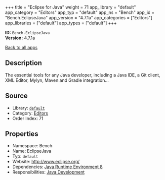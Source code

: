 ﻿+++
title = "Eclipse for Java"
weight = 71
app_library = "default"
app_category = "Editors"
app_typ = "default"
app_ns = "Bench"
app_id = "Bench.EclipseJava"
app_version = "4.7.1a"
app_categories = ["Editors"]
app_libraries = ["default"]
app_types = ["default"]
+++

**ID:** `Bench.EclipseJava`  
**Version:** 4.7.1a  
<!--more-->

[Back to all apps](/apps/)

## Description
The essential tools for any Java developer, including a Java IDE, a Git client,
XML Editor, Mylyn, Maven and Gradle integration...

## Source

* Library: [`default`](/app_libraries/default)
* Category: [Editors](/app_categories/editors)
* Order Index: 71

## Properties

* Namespace: Bench
* Name: EclipseJava
* Typ: `default`
* Website: <http://www.eclipse.org/>
* Dependencies: [Java Runtime Environment 8](/apps/Bench.JRE8)
* Responsibilities: [Java Development](/apps/Bench.Group.JavaDevelopment)

